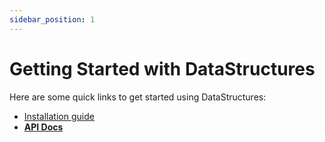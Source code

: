 ```yaml
---
sidebar_position: 1
---
```


# Getting Started with DataStructures

Here are some quick links to get started using DataStructures:

- [Installation guide](/docs/Installation)
- [**API Docs**](/api/ArrayList)
